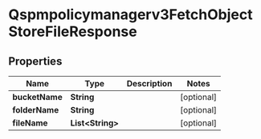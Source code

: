 

# Qspmpolicymanagerv3FetchObjectStoreFileResponse


## Properties

| Name | Type | Description | Notes |
|------------ | ------------- | ------------- | -------------|
|**bucketName** | **String** |  |  [optional] |
|**folderName** | **String** |  |  [optional] |
|**fileName** | **List&lt;String&gt;** |  |  [optional] |



